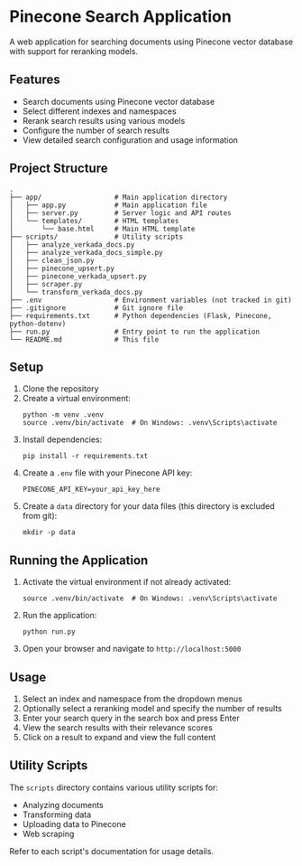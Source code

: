 # Pinecone Search Application

A web application for searching documents using Pinecone vector database with support for reranking models.

## Features

- Search documents using Pinecone vector database
- Select different indexes and namespaces
- Rerank search results using various models
- Configure the number of search results
- View detailed search configuration and usage information

## Project Structure

```
.
├── app/                  # Main application directory
│   ├── app.py            # Main application file
│   ├── server.py         # Server logic and API routes
│   └── templates/        # HTML templates
│       └── base.html     # Main HTML template
├── scripts/              # Utility scripts
│   ├── analyze_verkada_docs.py
│   ├── analyze_verkada_docs_simple.py
│   ├── clean_json.py
│   ├── pinecone_upsert.py
│   ├── pinecone_verkada_upsert.py
│   ├── scraper.py
│   └── transform_verkada_docs.py
├── .env                  # Environment variables (not tracked in git)
├── .gitignore            # Git ignore file
├── requirements.txt      # Python dependencies (Flask, Pinecone, python-dotenv)
├── run.py                # Entry point to run the application
└── README.md             # This file
```

## Setup

1. Clone the repository
2. Create a virtual environment:
   ```
   python -m venv .venv
   source .venv/bin/activate  # On Windows: .venv\Scripts\activate
   ```
3. Install dependencies:
   ```
   pip install -r requirements.txt
   ```
4. Create a `.env` file with your Pinecone API key:
   ```
   PINECONE_API_KEY=your_api_key_here
   ```
5. Create a `data` directory for your data files (this directory is excluded from git):
   ```
   mkdir -p data
   ```

## Running the Application

1. Activate the virtual environment if not already activated:
   ```
   source .venv/bin/activate  # On Windows: .venv\Scripts\activate
   ```
2. Run the application:
   ```
   python run.py
   ```
3. Open your browser and navigate to `http://localhost:5000`

## Usage

1. Select an index and namespace from the dropdown menus
2. Optionally select a reranking model and specify the number of results
3. Enter your search query in the search box and press Enter
4. View the search results with their relevance scores
5. Click on a result to expand and view the full content

## Utility Scripts

The `scripts` directory contains various utility scripts for:
- Analyzing documents
- Transforming data
- Uploading data to Pinecone
- Web scraping

Refer to each script's documentation for usage details. 